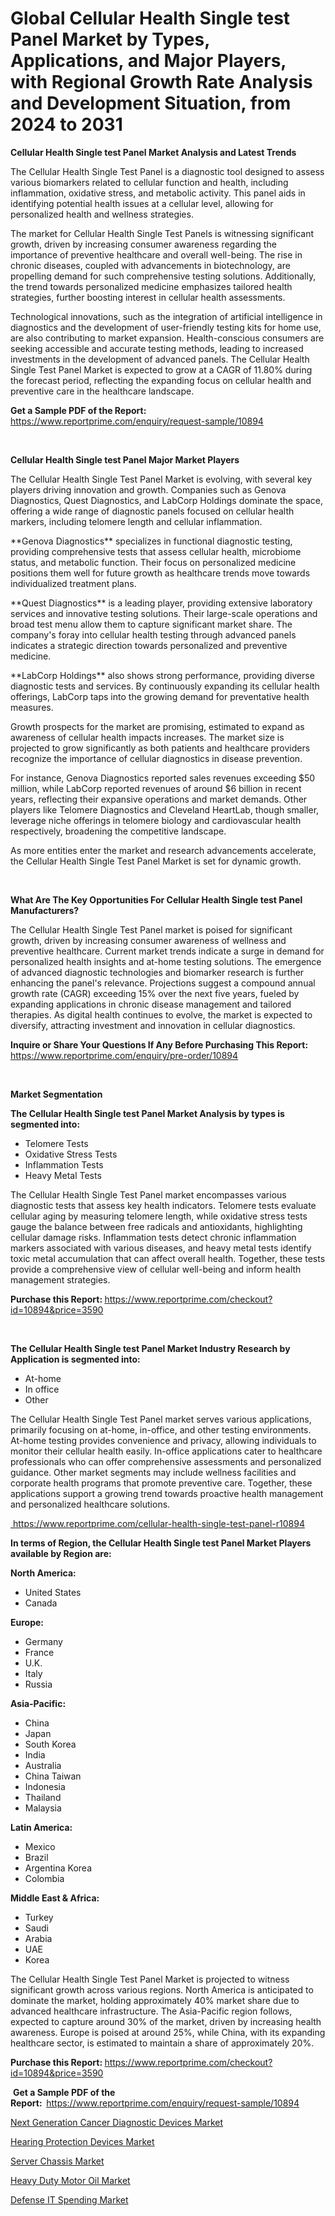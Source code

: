<p><h1>Global Cellular Health Single test Panel Market by Types, Applications, and Major Players, with Regional Growth Rate Analysis and Development Situation, from 2024 to 2031</h1></p><p><strong>Cellular Health Single test Panel Market Analysis and Latest Trends</strong></p>
<p><p>The Cellular Health Single Test Panel is a diagnostic tool designed to assess various biomarkers related to cellular function and health, including inflammation, oxidative stress, and metabolic activity. This panel aids in identifying potential health issues at a cellular level, allowing for personalized health and wellness strategies.</p><p>The market for Cellular Health Single Test Panels is witnessing significant growth, driven by increasing consumer awareness regarding the importance of preventive healthcare and overall well-being. The rise in chronic diseases, coupled with advancements in biotechnology, are propelling demand for such comprehensive testing solutions. Additionally, the trend towards personalized medicine emphasizes tailored health strategies, further boosting interest in cellular health assessments.</p><p>Technological innovations, such as the integration of artificial intelligence in diagnostics and the development of user-friendly testing kits for home use, are also contributing to market expansion. Health-conscious consumers are seeking accessible and accurate testing methods, leading to increased investments in the development of advanced panels. The Cellular Health Single Test Panel Market is expected to grow at a CAGR of 11.80% during the forecast period, reflecting the expanding focus on cellular health and preventive care in the healthcare landscape.</p></p>
<p><strong>Get a Sample PDF of the Report:&nbsp;</strong> <a href="https://www.reportprime.com/enquiry/request-sample/10894?utm_campaign=1399&utm_medium=2&utm_source=Github&utm_content=ia&utm_term=10102024&utm_id=cellular-health-single-test-panel">https://www.reportprime.com/enquiry/request-sample/10894</a></p>
<p>&nbsp;</p>
<p><strong>Cellular Health Single test Panel Major Market Players</strong></p>
<p><p>The Cellular Health Single Test Panel Market is evolving, with several key players driving innovation and growth. Companies such as Genova Diagnostics, Quest Diagnostics, and LabCorp Holdings dominate the space, offering a wide range of diagnostic panels focused on cellular health markers, including telomere length and cellular inflammation.</p><p>**Genova Diagnostics** specializes in functional diagnostic testing, providing comprehensive tests that assess cellular health, microbiome status, and metabolic function. Their focus on personalized medicine positions them well for future growth as healthcare trends move towards individualized treatment plans.</p><p>**Quest Diagnostics** is a leading player, providing extensive laboratory services and innovative testing solutions. Their large-scale operations and broad test menu allow them to capture significant market share. The company's foray into cellular health testing through advanced panels indicates a strategic direction towards personalized and preventive medicine.</p><p>**LabCorp Holdings** also shows strong performance, providing diverse diagnostic tests and services. By continuously expanding its cellular health offerings, LabCorp taps into the growing demand for preventative health measures.</p><p>Growth prospects for the market are promising, estimated to expand as awareness of cellular health impacts increases. The market size is projected to grow significantly as both patients and healthcare providers recognize the importance of cellular diagnostics in disease prevention.</p><p>For instance, Genova Diagnostics reported sales revenues exceeding $50 million, while LabCorp reported revenues of around $6 billion in recent years, reflecting their expansive operations and market demands. Other players like Telomere Diagnostics and Cleveland HeartLab, though smaller, leverage niche offerings in telomere biology and cardiovascular health respectively, broadening the competitive landscape.</p><p>As more entities enter the market and research advancements accelerate, the Cellular Health Single Test Panel Market is set for dynamic growth.</p></p>
<p>&nbsp;</p>
<p><strong>What Are The Key Opportunities For Cellular Health Single test Panel Manufacturers?</strong></p>
<p><p>The Cellular Health Single Test Panel market is poised for significant growth, driven by increasing consumer awareness of wellness and preventive healthcare. Current market trends indicate a surge in demand for personalized health insights and at-home testing solutions. The emergence of advanced diagnostic technologies and biomarker research is further enhancing the panel's relevance. Projections suggest a compound annual growth rate (CAGR) exceeding 15% over the next five years, fueled by expanding applications in chronic disease management and tailored therapies. As digital health continues to evolve, the market is expected to diversify, attracting investment and innovation in cellular diagnostics.</p></p>
<p><strong>Inquire or Share Your Questions If Any Before Purchasing This Report:</strong> <a href="https://www.reportprime.com/enquiry/pre-order/10894?utm_campaign=1399&utm_medium=2&utm_source=Github&utm_content=ia&utm_term=10102024&utm_id=cellular-health-single-test-panel">https://www.reportprime.com/enquiry/pre-order/10894</a></p>
<p>&nbsp;</p>
<p><strong>Market Segmentation</strong></p>
<p><strong>The Cellular Health Single test Panel Market Analysis by types is segmented into:</strong></p>
<p><ul><li>Telomere Tests</li><li>Oxidative Stress Tests</li><li>Inflammation Tests</li><li>Heavy Metal Tests</li></ul></p>
<p><p>The Cellular Health Single Test Panel market encompasses various diagnostic tests that assess key health indicators. Telomere tests evaluate cellular aging by measuring telomere length, while oxidative stress tests gauge the balance between free radicals and antioxidants, highlighting cellular damage risks. Inflammation tests detect chronic inflammation markers associated with various diseases, and heavy metal tests identify toxic metal accumulation that can affect overall health. Together, these tests provide a comprehensive view of cellular well-being and inform health management strategies.</p></p>
<p><strong>Purchase this Report:&nbsp;</strong><a href="https://www.reportprime.com/checkout?id=10894&price=3590&utm_campaign=1399&utm_medium=2&utm_source=Github&utm_content=ia&utm_term=10102024&utm_id=cellular-health-single-test-panel">https://www.reportprime.com/checkout?id=10894&price=3590</a></p>
<p>&nbsp;</p>
<p><strong>The Cellular Health Single test Panel Market Industry Research by Application is segmented into:</strong></p>
<p><ul><li>At-home</li><li>In office</li><li>Other</li></ul></p>
<p><p>The Cellular Health Single Test Panel market serves various applications, primarily focusing on at-home, in-office, and other testing environments. At-home testing provides convenience and privacy, allowing individuals to monitor their cellular health easily. In-office applications cater to healthcare professionals who can offer comprehensive assessments and personalized guidance. Other market segments may include wellness facilities and corporate health programs that promote preventive care. Together, these applications support a growing trend towards proactive health management and personalized healthcare solutions.</p></p>
<p><a href="https://www.reportprime.com/cellular-health-single-test-panel-r10894?utm_campaign=1399&utm_medium=2&utm_source=Github&utm_content=ia&utm_term=10102024&utm_id=cellular-health-single-test-panel">&nbsp;https://www.reportprime.com/cellular-health-single-test-panel-r10894</a></p>
<p><strong>In terms of Region, the Cellular Health Single test Panel Market Players available by Region are:</strong></p>
<p>
    <p> <strong> North America: </strong>
        <ul>
            <li>United States</li>
            <li>Canada</li>
        </ul>
        </p> 
    <p> <strong> Europe: </strong>
        <ul>
            <li>Germany</li>
            <li>France</li>
            <li>U.K.</li>
            <li>Italy</li>
            <li>Russia</li>
        </ul>
        </p> 
    <p> <strong> Asia-Pacific: </strong>
        <ul>
            <li>China</li>
            <li>Japan</li>
            <li>South Korea</li>
            <li>India</li>
            <li>Australia</li>
            <li>China Taiwan</li>
            <li>Indonesia</li>
            <li>Thailand</li>
            <li>Malaysia</li>
        </ul>
        </p> 
    <p> <strong> Latin America: </strong>
        <ul>
            <li>Mexico</li>
            <li>Brazil</li>
            <li>Argentina Korea</li>
            <li>Colombia</li>
        </ul>
        </p> 
    <p> <strong> Middle East & Africa: </strong>
        <ul>
            <li>Turkey</li>
            <li>Saudi</li>
            <li>Arabia</li>
            <li>UAE</li>
            <li>Korea</li>
        </ul>
    </p>
    </p>
<p><p>The Cellular Health Single Test Panel Market is projected to witness significant growth across various regions. North America is anticipated to dominate the market, holding approximately 40% market share due to advanced healthcare infrastructure. The Asia-Pacific region follows, expected to capture around 30% of the market, driven by increasing health awareness. Europe is poised at around 25%, while China, with its expanding healthcare sector, is estimated to maintain a share of approximately 20%.</p></p>
<p><strong>Purchase this Report: </strong><a href="https://www.reportprime.com/checkout?id=10894&price=3590&utm_campaign=1399&utm_medium=2&utm_source=Github&utm_content=ia&utm_term=10102024&utm_id=cellular-health-single-test-panel">https://www.reportprime.com/checkout?id=10894&price=3590</a></p>
<p>&nbsp;<strong>Get a Sample PDF of the Report:&nbsp;&nbsp;</strong><a href="https://www.reportprime.com/enquiry/request-sample/10894?utm_campaign=1399&utm_medium=2&utm_source=Github&utm_content=ia&utm_term=10102024&utm_id=cellular-health-single-test-panel">https://www.reportprime.com/enquiry/request-sample/10894</a></p>
<p><strong></strong></p>
<p><p><a href="https://github.com/tamvrosiya/Market-Research-Report-List-6/blob/main/next-generation-cancer-diagnostic-devices-market.md?utm_campaign=1399&utm_medium=2&utm_source=Github&utm_content=ia&utm_term=10102024&utm_id=cellular-health-single-test-panel">Next Generation Cancer Diagnostic Devices Market</a></p><p><a href="https://www.linkedin.com/pulse/influencing-factors-hearing-protection-devices-market-insights-5cupe?utm_campaign=1399&utm_medium=2&utm_source=Github&utm_content=ia&utm_term=10102024&utm_id=cellular-health-single-test-panel">Hearing Protection Devices Market</a></p><p><a href="https://issuu.com/reportprime-2/docs/server-chassis-market-size-2030.ppt_0b4418473e3e89?utm_campaign=1399&utm_medium=2&utm_source=Github&utm_content=ia&utm_term=10102024&utm_id=cellular-health-single-test-panel">Server Chassis Market</a></p><p><a href="https://www.linkedin.com/pulse/heavy-duty-motor-oil-market-trends-detailed-study-its-c7mxe?utm_campaign=1399&utm_medium=2&utm_source=Github&utm_content=ia&utm_term=10102024&utm_id=cellular-health-single-test-panel">Heavy Duty Motor Oil Market</a></p><p><a href="https://issuu.com/reportprime-2/docs/defense-it-spending-market-size-203_ea83e94e890b1b?utm_campaign=1399&utm_medium=2&utm_source=Github&utm_content=ia&utm_term=10102024&utm_id=cellular-health-single-test-panel">Defense IT Spending Market</a></p></p>